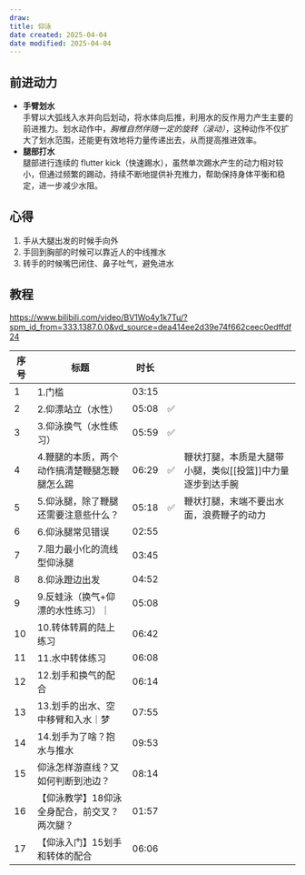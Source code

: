 ```yaml
---
draw:
title: 仰泳
date created: 2025-04-04
date modified: 2025-04-04
---
```


## 前进动力

- **手臂划水**  
    手臂以大弧线入水并向后划动，将水体向后推，利用水的反作用力产生主要的前进推力。划水动作中，*胸椎自然伴随一定的旋转（滚动）*，这种动作不仅扩大了划水范围，还能更有效地将力量传递出去，从而提高推进效率。
- **腿部打水**  
    腿部进行连续的 flutter kick（快速踢水），虽然单次踢水产生的动力相对较小，但通过频繁的踢动，持续不断地提供补充推力，帮助保持身体平衡和稳定，进一步减少水阻。
    

## 心得

1. 手从大腿出发的时候手向外
2. 手回到胸部的时候可以靠近人的中线推水
3. 转手的时候嘴巴闭住、鼻子吐气，避免进水

## 教程

https://www.bilibili.com/video/BV1Wo4y1k7Tu/?spm_id_from=333.1387.0.0&vd_source=dea414ee2d39e74f662ceec0edffdf24

| 序号  | 标题                      | 时长    |     |                                 |
| --- | ----------------------- | ----- | --- | ------------------------------- |
| 1   | 1.门槛                    | 03:15 |     |                                 |
| 2   | 2.仰漂站立（水性）| 05:08 | ✅   |                                 |
| 3   | 3.仰泳换气（水性练习）| 05:59 | ✅   |                                 |
| 4   | 4.鞭腿的本质，两个动作搞清楚鞭腿怎鞭腿怎么踢 | 06:29 | ✅   | 鞭状打腿，本质是大腿带小腿，类似[[投篮]]中力量逐步到达手腕 |
| 5   | 5.仰泳腿，除了鞭腿还需要注意些什么？| 05:18 | ✅   | 鞭状打腿，末端不要出水面，浪费鞭子的动力            |
| 6   | 6.仰泳腿常见错误               | 02:55 |     |                                 |
| 7   | 7.阻力最小化的流线型仰泳腿          | 03:45 |     |                                 |
| 8   | 8.仰泳蹬边出发                | 04:52 |     |                                 |
| 9   | 9.反蛙泳（换气+仰漂的水性练习）｜| 05:08 |     |                                 |
| 10  | 10.转体转肩的陆上练习            | 06:42 |     |                                 |
| 11  | 11.水中转体练习               | 06:08 |     |                                 |
| 12  | 12.划手和换气的配合             | 06:14 |     |                                 |
| 13  | 13.划手的出水、空中移臂和入水｜梦      | 07:55 |     |                                 |
| 14  | 14.划手为了啥？抱水与推水          | 09:53 |     |                                 |
| 15  | 仰泳怎样游直线？又如何判断到池边？| 08:14 |     |                                 |
| 16  |【仰泳教学】18仰泳全身配合，前交叉？两次腿？| 01:57 |     |                                 |
| 17  |【仰泳入门】15划手和转体的配合        | 06:06 |     |                                 |
